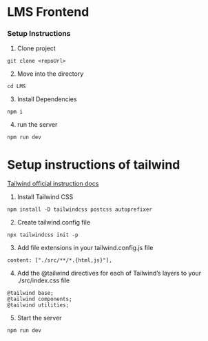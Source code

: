 # LMS Frontend

### Setup Instructions

1. Clone project

```
git clone <repoUrl>
```

2. Move into the directory

```
cd LMS
```

3. Install Dependencies

```
npm i
```

4. run the server

```
npm run dev
```

# Setup instructions of tailwind

[Tailwind official instruction docs](https://tailwindcss.com/docs/installation)

1. Install Tailwind CSS

```
npm install -D tailwindcss postcss autoprefixer
```

2. Create tailwind.config file

```
npx tailwindcss init -p
```
3. Add file extensions in your tailwind.config.js file

```
content: ["./src/**/*.{html,js}"],
```
4. Add the @tailwind directives for each of Tailwind’s layers to your ./src/index.css file
```
@tailwind base;
@tailwind components;
@tailwind utilities;
```
5. Start the server
```
npm run dev
```

